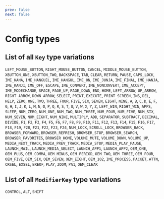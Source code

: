 ```yaml
---
prev: false
next: false
---
```

# Config types
## List of all `Key` type variations
`LEFT_MOUSE_BUTTON`, `RIGHT_MOUSE_BUTTON`, `CANCEL`, `MIDDLE_MOUSE_BUTTON`, `XBUTTON_ONE`, `XBUTTON_TWO`, `BACKSPACE`, `TAB`, `CLEAR`, `RETURN`, `PAUSE`, `CAPS_LOCK`, `IME_KANA`, `IME_HANGUEL`, `IME_HANGUL`, `IME_ON`, `IME_JUNJA`, `IME_FINAL`, `IME_HANJA`, `IME_KANJI`, `IME_OFF`, `ESCAPE`, `IME_CONVERT`, `IME_NONCONVERT`, `IME_ACCEPT`, `IME_MODECHANGE`, `SPACE`, `PAGE_UP`, `PAGE_DOWN`, `END`, `HOME`, `LEFT_ARROW`, `UP_ARROW`, `RIGHT_ARROW`, `DOWN_ARROW`, `SELECT`, `PRINT`, `EXECUTE`, `PRINT_SCREEN`, `INS`, `DEL`, `HELP`, `ZERO`, `ONE`, `TWO`, `THREE`, `FOUR`, `FIVE`, `SIX`, `SEVEN`, `EIGHT`, `NINE`, `A`, `B`, `C`, `D`, `E`, `F`, `G`, `H`, `I`, `J`, `K`, `L`, `M`, `N`, `O`, `P`, `Q`, `R`, `S`, `T`, `U`, `V`, `W`, `X`, `Y`, `Z`, `LEFT_WIN`, `RIGHT_WIN`, `APPS`, `SLEEP`, `NUM_ZERO`, `NUM_ONE`, `NUM_TWO`, `NUM_THREE`, `NUM_FOUR`, `NUM_FIVE`, `NUM_SIX`, `NUM_SEVEN`, `NUM_EIGHT`, `NUM_NINE`, `MULTIPLY`, `ADD`, `SEPARATOR`, `SUBTRACT`, `DECIMAL`, `DIVIDE`, `F1`, `F2`, `F3`, `F4`, `F5`, `F6`, `F7`, `F8`, `F9`, `F10`, `F11`, `F12`, `F13`, `F14`, `F15`, `F16`, `F17`, `F18`, `F19`, `F20`, `F21`, `F22`, `F23`, `F24`, `NUM_LOCK`, `SCROLL_LOCK`, `BROWSER_BACK`, `BROWSER_FORWARD`, `BROWSER_REFRESH`, `BROWSER_STOP`, `BROWSER_SEARCH`, `BROWSER_FAVORITES`, `BROWSER_HOME`, `VOLUME_MUTE`, `VOLUME_DOWN`, `VOLUME_UP`, `MEDIA_NEXT_TRACK`, `MEDIA_PREV_TRACK`, `MEDIA_STOP`, `MEDIA_PLAY_PAUSE`, `LAUNCH_MAIL`, `LAUNCH_MEDIA_SELECT`, `LAUNCH_APP1`, `LAUNCH_APP2`, `OEM_ONE`, `OEM_PLUS`, `OEM_COMMA`, `OEM_MINUS`, `OEM_PERIOD`, `OEM_TWO`, `OEM_THREE`, `OEM_FOUR`, `OEM_FIVE`, `OEM_SIX`, `OEM_SEVEN`, `OEM_EIGHT`, `OEM_102`, `IME_PROCESS`, `PACKET`, `ATTN`, `CRSEL`, `EXSEL`, `EREOF`, `PLAY`, `ZOOM`, `PA1`, `OEM_CLEAR`
## List of all `ModifierKey` type variations
`CONTROL`, `ALT`, `SHIFT`
